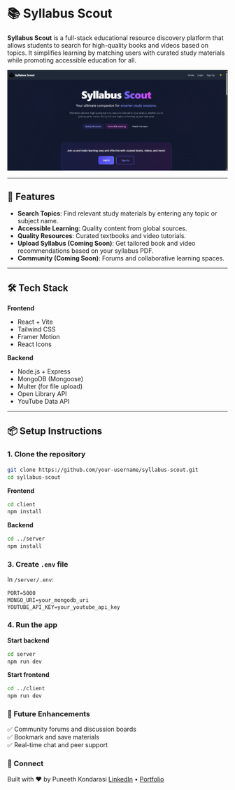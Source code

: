 # 📚 Syllabus Scout

**Syllabus Scout** is a full-stack educational resource discovery platform that allows students to search for high-quality books and videos based on topics. It simplifies learning by matching users with curated study materials while promoting accessible education for all.

![Syllabus Scout Screenshot](./preview.png)

---

## 🚀 Features

- **Search Topics**: Find relevant study materials by entering any topic or subject name.
- **Accessible Learning**: Quality content from global sources.
- **Quality Resources**: Curated textbooks and video tutorials.
- **Upload Syllabus (Coming Soon)**: Get tailored book and video recommendations based on your syllabus PDF.
- **Community (Coming Soon)**: Forums and collaborative learning spaces.

---

## 🛠️ Tech Stack

**Frontend**

- React + Vite
- Tailwind CSS
- Framer Motion
- React Icons

**Backend**

- Node.js + Express
- MongoDB (Mongoose)
- Multer (for file upload)
- Open Library API
- YouTube Data API

---

## 📦 Setup Instructions

### 1. Clone the repository

```bash
git clone https://github.com/your-username/syllabus-scout.git
cd syllabus-scout
```

**Frontend**

```bash
cd client
npm install
```

**Backend**

```bash
cd ../server
npm install
```

### 3. Create `.env` file

In `/server/.env`:

```env
PORT=5000
MONGO_URI=your_mongodb_uri
YOUTUBE_API_KEY=your_youtube_api_key
```

### 4. Run the app

**Start backend**

```bash
cd server
npm run dev
```

**Start frontend**

```bash
cd ../client
npm run dev
```

### 🧠 Future Enhancements

✅ Community forums and discussion boards  
✅ Bookmark and save materials  
✅ Real-time chat and peer support

### 💌 Connect

Built with ❤️ by Puneeth Kondarasi
[LinkedIn](https://www.linkedin.com/in/puneeth-kondarasi/) • [Portfolio](https://puneethkondarasi.netlify.app/)
